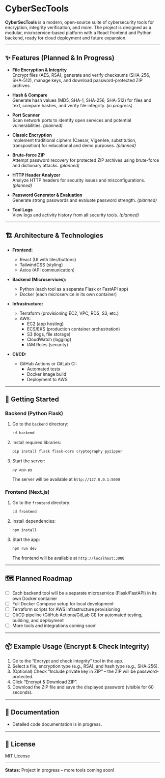 # CyberSecTools

**CyberSecTools** is a modern, open-source suite of cybersecurity tools for encryption, integrity verification, and more. The project is designed as a modular, microservice-based platform with a React frontend and Python backend, ready for cloud deployment and future expansion.

---

## ✨ Features (Planned & In Progress)

- **File Encryption & Integrity**  
  Encrypt files (AES, RSA), generate and verify checksums (SHA-256, SHA-512), manage keys, and download password-protected ZIP archives.

- **Hash & Compare**  
  Generate hash values (MD5, SHA-1, SHA-256, SHA-512) for files and text, compare hashes, and verify file integrity. *(in progress)*

- **Port Scanner**  
  Scan network ports to identify open services and potential vulnerabilities. *(planned)*

- **Classic Encryption**  
  Implement traditional ciphers (Caesar, Vigenère, substitution, transposition) for educational and demo purposes. *(planned)*

- **Brute-force ZIP**  
  Attempt password recovery for protected ZIP archives using brute-force and dictionary attacks. *(planned)*

- **HTTP Header Analyzer**  
  Analyze HTTP headers for security issues and misconfigurations. *(planned)*

- **Password Generator & Evaluation**  
  Generate strong passwords and evaluate password strength. *(planned)*

- **Tool Logs**  
  View logs and activity history from all security tools. *(planned)*

---

## 🏗️ Architecture & Technologies

- **Frontend:**  
  - React (UI with tiles/buttons)
  - TailwindCSS (styling)
  - Axios (API communication)

- **Backend (Microservices):**  
  - Python (each tool as a separate Flask or FastAPI app)
  - Docker (each microservice in its own container)

- **Infrastructure:**  
  - Terraform (provisioning EC2, VPC, RDS, S3, etc.)
  - AWS:  
    - EC2 (app hosting)
    - ECS/EKS (production container orchestration)
    - S3 (logs, file storage)
    - CloudWatch (logging)
    - IAM Roles (security)

- **CI/CD:**  
  - GitHub Actions or GitLab CI:  
    - Automated tests
    - Docker image build
    - Deployment to AWS
---

## 🚀 Getting Started

### Backend (Python Flask)

1. Go to the `backend` directory:
   ```bash
   cd backend
   ```
2. Install required libraries:
   ```bash
   pip install flask flask-cors cryptography pyzipper
   ```
3. Start the server:
   ```bash
   py app.py
   ```
   The server will be available at `http://127.0.0.1:5000`

### Frontend (Next.js)

1. Go to the `frontend` directory:
   ```bash
   cd frontend
   ```
2. Install dependencies:
   ```bash
   npm install
   ```
3. Start the app:
   ```bash
   npm run dev
   ```
   The frontend will be available at `http://localhost:3000`

---

## 🗺️ Planned Roadmap

- [ ] Each backend tool will be a separate microservice (Flask/FastAPI) in its own Docker container
- [ ] Full Docker Compose setup for local development
- [ ] Terraform scripts for AWS infrastructure provisioning
- [ ] CI/CD pipeline (GitHub Actions/GitLab CI) for automated testing, building, and deployment
- [ ] More tools and integrations coming soon!

---

## 📦 Example Usage (Encrypt & Check Integrity)

1. Go to the “Encrypt and check integrity” tool in the app.
2. Select a file, encryption type (e.g., RSA), and hash type (e.g., SHA-256).
3. (Optional) Check “Include private key in ZIP” – the ZIP will be password-protected.
4. Click “Encrypt & Download ZIP”.
5. Download the ZIP file and save the displayed password (visible for 60 seconds).

---

## 📝 Documentation

- Detailed code documentation is in progress.

---

## 📢 License

MIT License

---

**Status:** Project in progress – more tools coming soon!
